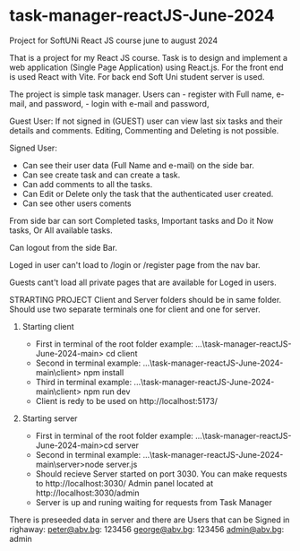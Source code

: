 # task-manager-reactJS-June-2024
Project for SoftUNi React JS course june to august 2024

That is a project for my React JS course. Task is to design and implement a web application (Single Page Application) using React.js. 
For the front end is used React with Vite. For back end Soft Uni student server is used.

The project is simple task manager. 
Users can 
	- register with Full name, e-mail, and password,
  	- login with e-mail and password,
   
Guest User: If not signed in (GUEST) user can view last six tasks and their details and comments. Editing, Commenting and Deleting is not possible.

Signed User: 
- Can see their user data (Full Name and e-mail) on the side bar.
- Can see create task and can create a task.
- Can add comments to all the tasks. 
- Can Edit or Delete only the task that the authenticated user created.
- Can see other users coments

From side bar can sort Completed tasks, Important tasks and Do it Now tasks, Or All available tasks.

Can logout from the side Bar. 

Loged in user can't load to /login or /register page from the nav bar.

Guests cant't load all private pages that are available for Loged in users.

STRARTING PROJECT
Client and Server folders should be in same folder.
Should use two separate terminals one for client and one for server.

1. Starting client
	- First in terminal of the root folder example: ...\task-manager-reactJS-June-2024-main\> cd client
	- Second in terminal example: ...\task-manager-reactJS-June-2024-main\client> npm install
 	- Third in terminal example: ...\task-manager-reactJS-June-2024-main\client> npm run dev
	- Client is redy to be used on http://localhost:5173/
	
2. Starting server
	- First in terminal of the root folder example: ...\task-manager-reactJS-June-2024-main\>cd server
	- Second in terminal example: ...\task-manager-reactJS-June-2024-main\server>node server.js
	- Should recieve
	     	Server started on port 3030. You can make requests to http://localhost:3030/
		Admin panel located at http://localhost:3030/admin
	- Server is up and runing waiting for requests from Task Manager
   	
   	
 There is preseeded data in server and there are Users that can be Signed in righaway:
 	peter@abv.bg: 123456
	george@abv.bg: 123456
	admin@abv.bg: admin
 



